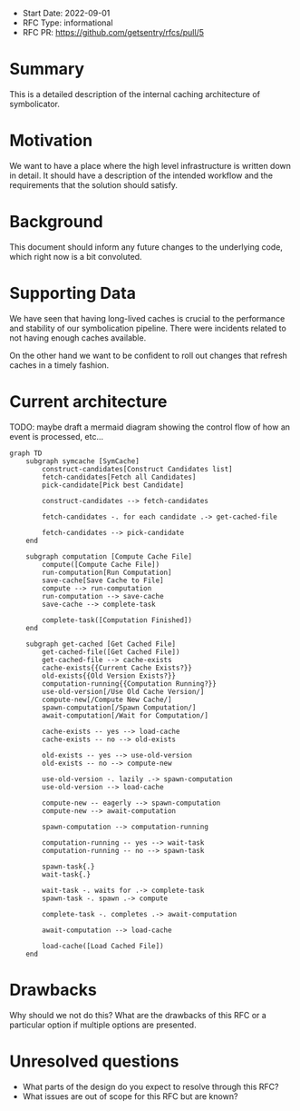 - Start Date: 2022-09-01
- RFC Type: informational
- RFC PR: https://github.com/getsentry/rfcs/pull/5

# Summary

This is a detailed description of the internal caching architecture of symbolicator.

# Motivation

We want to have a place where the high level infrastructure is written down in detail.
It should have a description of the intended workflow and the requirements that the solution should satisfy.

# Background

This document should inform any future changes to the underlying code, which right now is a bit convoluted.

# Supporting Data

We have seen that having long-lived caches is crucial to the performance and stability of our symbolication pipeline.
There were incidents related to not having enough caches available.

On the other hand we want to be confident to roll out changes that refresh caches in a timely fashion.

# Current architecture

TODO: maybe draft a mermaid diagram showing the control flow of how an event is processed, etc...

```
graph TD
    subgraph symcache [SymCache]
        construct-candidates[Construct Candidates list]
        fetch-candidates[Fetch all Candidates]
        pick-candidate[Pick best Candidate]

        construct-candidates --> fetch-candidates

        fetch-candidates -. for each candidate .-> get-cached-file

        fetch-candidates --> pick-candidate
    end

    subgraph computation [Compute Cache File]
        compute([Compute Cache File])
        run-computation[Run Computation]
        save-cache[Save Cache to File]
        compute --> run-computation
        run-computation --> save-cache
        save-cache --> complete-task

        complete-task([Computation Finished])
    end

    subgraph get-cached [Get Cached File]
        get-cached-file([Get Cached File])
        get-cached-file --> cache-exists
        cache-exists{{Current Cache Exists?}}
        old-exists{{Old Version Exists?}}
        computation-running{{Computation Running?}}
        use-old-version[/Use Old Cache Version/]
        compute-new[/Compute New Cache/]
        spawn-computation[/Spawn Computation/]
        await-computation[/Wait for Computation/]

        cache-exists -- yes --> load-cache
        cache-exists -- no --> old-exists

        old-exists -- yes --> use-old-version
        old-exists -- no --> compute-new

        use-old-version -. lazily .-> spawn-computation
        use-old-version --> load-cache

        compute-new -- eagerly --> spawn-computation
        compute-new --> await-computation

        spawn-computation --> computation-running

        computation-running -- yes --> wait-task
        computation-running -- no --> spawn-task

        spawn-task{.}
        wait-task{.}

        wait-task -. waits for .-> complete-task
        spawn-task -. spawn .-> compute

        complete-task -. completes .-> await-computation

        await-computation --> load-cache

        load-cache([Load Cached File])
    end
```

# Drawbacks

Why should we not do this? What are the drawbacks of this RFC or a particular option if
multiple options are presented.

# Unresolved questions

- What parts of the design do you expect to resolve through this RFC?
- What issues are out of scope for this RFC but are known?

